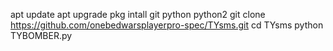 apt update 
apt upgrade
pkg intall git python python2
git clone https://github.com/onebedwarsplayerpro-spec/TYsms.git
cd TYsms
python TYBOMBER.py
